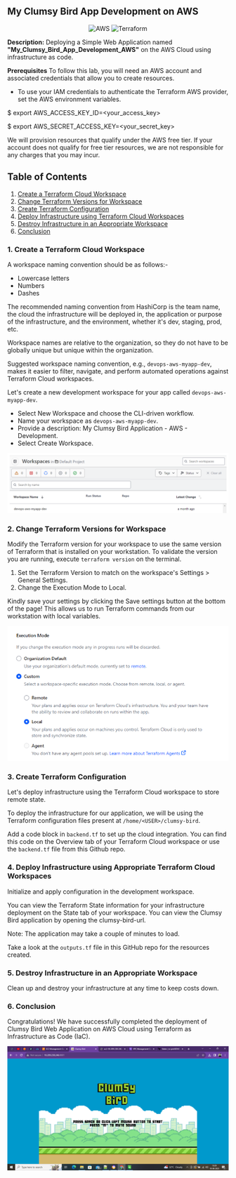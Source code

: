 ## My Clumsy Bird App Development on AWS

<p align="center">
<img src="https://www.dreamsplus.in/wp-content/uploads/2020/05/AWS-Cloud-logo-png-600x450.jpg" alt="AWS" width="120">
<img src="https://www.svgrepo.com/show/376353/terraform.svg" alt="Terraform" width="120">
</p>

**Description:** Deploying a Simple Web Application named **"My_Clumsy_Bird_App_Development_AWS"** on the AWS Cloud using infrastructure as code.

**Prerequisites**
To follow this lab, you will need an AWS account and associated credentials that allow you to create resources.

- To use your IAM credentials to authenticate the Terraform AWS provider, set the AWS environment variables.
  
$ export AWS_ACCESS_KEY_ID=<your_access_key>

$ export AWS_SECRET_ACCESS_KEY=<your_secret_key>

We will provision resources that qualify under the AWS free tier. If your account does not qualify for free tier resources, we are not responsible for any charges that you may incur.

## Table of Contents
1. [Create a Terraform Cloud Workspace](#create-a-terraform-cloud-workspace)
2. [Change Terraform Versions for Workspace](#change-terraform-versions-for-workspace)
3. [Create Terraform Configuration](#create-terraform-configuration)
4. [Deploy Infrastructure using Terraform Cloud Workspaces](#deploy-infrastructure-using-terraform-cloud-workspaces)
5. [Destroy Infrastructure in an Appropriate Workspace](#destroy-infrastructure-in-an-appropriate-workspace)
6. [Conclusion](#conclusion)

### 1. Create a Terraform Cloud Workspace
A workspace naming convention should be as follows:-
- Lowercase letters
- Numbers
- Dashes

The recommended naming convention from HashiCorp is the team name, the cloud the infrastructure will be deployed in, the application or purpose of the infrastructure, and the environment, whether it's dev, staging, prod, etc.

Workspace names are relative to the organization, so they do not have to be globally unique but unique within the organization.

Suggested workspace naming convention, e.g., `devops-aws-myapp-dev`, makes it easier to filter, navigate, and perform automated operations against Terraform Cloud workspaces.

Let's create a new development workspace for your app called `devops-aws-myapp-dev`.

- Select New Workspace and choose the CLI-driven workflow.
- Name your workspace as `devops-aws-myapp-dev`.
- Provide a description: My Clumsy Bird Application - AWS - Development.
- Select Create Workspace.

![Workspace Creation](https://github.com/arorae1/terraform_2023_18_08/blob/main/clumsy_bird/outputs/workspace_creation.PNG)

### 2. Change Terraform Versions for Workspace
Modify the Terraform version for your workspace to use the same version of Terraform that is installed on your workstation. To validate the version you are running, execute `terraform version` on the terminal.

1. Set the Terraform Version to match on the workspace's Settings > General Settings.
2. Change the Execution Mode to Local.

Kindly save your settings by clicking the Save settings button at the bottom of the page! This allows us to run Terraform commands from our workstation with local variables.

![Terraform Settings](https://github.com/arorae1/terraform_2023_18_08/blob/main/clumsy_bird/outputs/execution_mode_local.PNG)

### 3. Create Terraform Configuration
Let's deploy infrastructure using the Terraform Cloud workspace to store remote state.

To deploy the infrastructure for our application, we will be using the Terraform configuration files present at `/home/<USER>/clumsy-bird`.

Add a code block in `backend.tf` to set up the cloud integration. You can find this code on the Overview tab of your Terraform Cloud workspace or use the `backend.tf` file from this Github repo.

### 4. Deploy Infrastructure using Appropriate Terraform Cloud Workspaces
Initialize and apply configuration in the development workspace.

You can view the Terraform State information for your infrastructure deployment on the State tab of your workspace. You can view the Clumsy Bird application by opening the clumsy-bird-url.

Note: The application may take a couple of minutes to load.

Take a look at the `outputs.tf` file in this GitHub repo for the resources created.

### 5. Destroy Infrastructure in an Appropriate Workspace
Clean up and destroy your infrastructure at any time to keep costs down.

### 6. Conclusion
Congratulations! We have successfully completed the deployment of Clumsy Bird Web Application on AWS Cloud using Terraform as Infrastructure as Code (IaC).

![Clumsy Bird Screenshot](https://github.com/arorae1/terraform_2023_18_08/blob/main/clumsy_bird/outputs/clumsy-brid-app.png)
